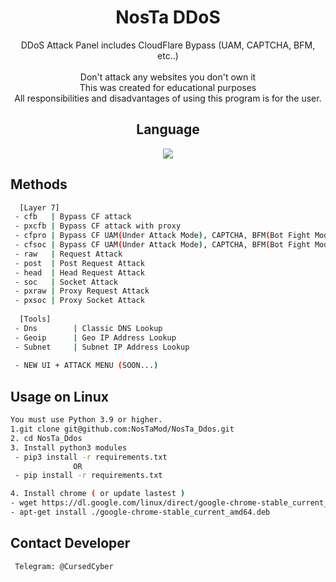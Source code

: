 <div align=center>
 
# NosTa DDoS

 DDoS Attack Panel includes CloudFlare Bypass (UAM, CAPTCHA, BFM, etc..)<br/><br/>
 Don't attack any websites you don't own it<br/>
 This was created for educational purposes<br/>
 All responsibilities and disadvantages of using this program is for the user.
 

## Language</br>

 <img src="https://img.shields.io/badge/Python-FFDD00?style=for-the-badge&logo=python&logoColor=blue"/></br>
</div>



## Methods
```sh
  [Layer 7]
 - cfb   | Bypass CF attack
 - pxcfb | Bypass CF attack with proxy
 - cfpro | Bypass CF UAM(Under Attack Mode), CAPTCHA, BFM(Bot Fight Mode) etc.. (request)
 - cfsoc | Bypass CF UAM(Under Attack Mode), CAPTCHA, BFM(Bot Fight Mode) etc.. (socket)
 - raw   | Request Attack
 - post  | Post Request Attack
 - head  | Head Request Attack
 - soc   | Socket Attack
 - pxraw | Proxy Request Attack
 - pxsoc | Proxy Socket Attack
 
  [Tools]
 - Dns        | Classic DNS Lookup
 - Geoip      | Geo IP Address Lookup
 - Subnet     | Subnet IP Address Lookup
 
 - NEW UI + ATTACK MENU (SOON...)
```




## Usage on Linux
```sh
You must use Python 3.9 or higher.
1.git clone git@github.com:NosTaMod/NosTa_Ddos.git
2. cd NosTa_Ddos
3. Install python3 modules
 - pip3 install -r requirements.txt
              OR
 - pip install -r requirements.txt

4. Install chrome ( or update lastest )
- wget https://dl.google.com/linux/direct/google-chrome-stable_current_amd64.deb
- apt-get install ./google-chrome-stable_current_amd64.deb
```

## Contact Developer
```sh
 Telegram: @CursedCyber
```
